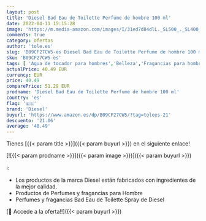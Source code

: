 ```yaml
---
layout: post
title: 'Diesel Bad Eau de Toilette Perfume de hombre 100 ml'
date: 2022-04-11 15:15:28
image: 'https://m.media-amazon.com/images/I/31ed7d84dlL._SL500_._SL400_.jpg'
comments: true
category: ofertas
author: 'tole.es'
slug: 'B09CF27CW5-es Diesel Bad Eau de Toilette Perfume de hombre 100 ml'
sku: 'B09CF27CW5-es'
tags: [ 'Agua de tocador para hombres','Belleza','Fragancias para hombres','Perfumes y fragancias','de','diesel','eau','toilette', ]
actualPrice: 40.49 EUR
currency: EUR
price: 40.49
comparePrice: 51.29 EUR
prodname: 'Diesel Bad Eau de Toilette Perfume de hombre 100 ml'
country: 'es'
flag: '🇪🇸'
brand: 'Diesel'
buyurl: 'https://www.amazon.es/dp/B09CF27CW5/?tag=tolees-21'
descuento: '21.06'
average: '40.49'
---
```


Tienes [{{< param title >}}]({{< param buyurl >}}) en el siguiente enlace!

[![{{< param prodname >}}]({{< param image >}})]({{< param buyurl >}})

ℹ️:

- Los productos de la marca Diesel están fabricados con ingredientes de la mejor calidad.
- Productos de Perfumes y fragancias para Hombre
- Perfumes y fragancias Bad Eau de Toilette Spray de Diesel

[🛒 Accede a la oferta!!]({{< param buyurl >}})
